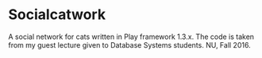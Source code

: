 # Socialcatwork
A social network for cats written in Play framework 1.3.x.
The code is taken from my guest lecture given to Database Systems students. NU, Fall 2016.
